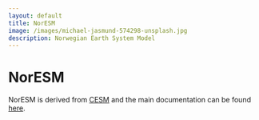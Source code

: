```yaml
---
layout: default
title: NorESM
image: /images/michael-jasmund-574298-unsplash.jpg
description: Norwegian Earth System Model
---
```


# NorESM

NorESM is derived from [CESM](http://www.cesm.ucar.edu/) and the main documentation can be found [here](https://noresm-docs.readthedocs.io/en/latest/).
